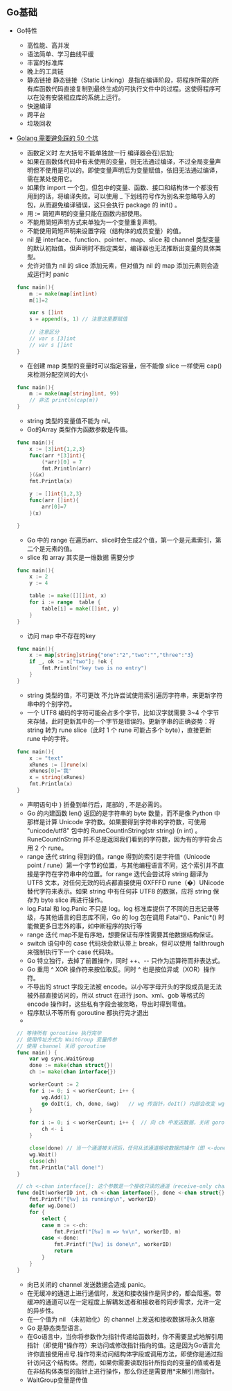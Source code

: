 ## Go基础
- Go特性
    - 高性能、高并发
    - 语法简单、学习曲线平缓
    - 丰富的标准库
    - 晚上的工具链
    - 静态链接 静态链接（Static Linking）是指在编译阶段，将程序所需的所有库函数代码直接复制到最终生成的可执行文件中的过程。这使得程序可以在没有安装相应库的系统上运行。
    - 快速编译
    - 跨平台
    - 垃圾回收

- [Golang 需要避免踩的 50 个坑](https://juejin.cn/post/6844903816018542600)
    - 函数定义时 左大括号不能单独放一行 编译器会在)后加;
    - 如果在函数体代码中有未使用的变量，则无法通过编译，不过全局变量声明但不使用是可以的。即使变量声明后为变量赋值，依旧无法通过编译，需在某处使用它。
    - 如果你 import 一个包，但包中的变量、函数、接口和结构体一个都没有用到的话，将编译失败。可以使用 _ 下划线符号作为别名来忽略导入的包，从而避免编译错误，这只会执行 package 的 init() 。
    - 用 := 简短声明的变量只能在函数内部使用。
    - 不能用简短声明方式来单独为一个变量重复声明。
    - 不能使用简短声明来设置字段（结构体的成员变量）的值。
    - nil 是 interface、function、pointer、map、slice 和 channel 类型变量的默认初始值。但声明时不指定类型，编译器也无法推断出变量的具体类型。
    - 允许对值为 nil 的 slice 添加元素，但对值为 nil 的 map 添加元素则会造成运行时 panic
    ```go
    func main(){
        m := make(map[int]int)
        m[1]=2

        var s []int
        s = append(s, 1) // 注意这里要赋值
        
        // 注意区分
        // var s [3]int
        // var s []int
    }
    ```
    - 在创建 map 类型的变量时可以指定容量，但不能像 slice 一样使用 cap() 来检测分配空间的大小
    ```go
    func main(){
        m := make(map[string]int, 99)
        // 非法 println(cap(m))
    }
    ```
    - string 类型的变量值不能为 nil。
    - Go的Array 类型作为函数参数是传值。
    ```Go
    func main(){
        x := [3]int{1,2,3}
        func(arr *[3]int){
            (*arr)[0] = 7
            fmt.Println(arr)
        }(&x)
        fmt.Println(x)

        y := []int{1,2,3}
        func(arr []int){
            arr[0]=7
        }(x)

    }
    ```
    - Go 中的 range 在遍历arr、slice时会生成2个值，第一个是元素索引，第二个是元素的值。
    - slice 和 array 其实是一维数据 需要分步
    ```go
    func main(){
        x := 2
        y := 4

        table := make([][]int, x)
        for i := range  table {
            table[i] = make([]int, y)
        }
    }
    ```
    - 访问 map 中不存在的key
    ```go
    func main(){
        x := map[string]string{"one":"2","two":"","three":"3}
        if _, ok := x["two"]; !ok {
            fmt.Println("key two is no entry")
        }
    }
    ``` 
    - string 类型的值，不可更改
    不允许尝试使用索引遍历字符串，来更新字符串中的个别字符。
    - 一个 UTF8 编码的字符可能会占多个字节，比如汉字就需要 3~4 个字节来存储，此时更新其中的一个字节是错误的。更新字串的正确姿势：将 string 转为 rune slice（此时 1 个 rune 可能占多个 byte），直接更新 rune 中的字符。
    ```Go
    func main(){
        x := "text"
        xRunes := []rune(x)
        xRunes[0]='我'
        x = string(xRunes)
        fmt.Println(x)
    }
    ```
    - 声明语句中 } 折叠到单行后，尾部的 , 不是必需的。
    - Go 的内建函数 len() 返回的是字符串的  byte 数量，而不是像 Python  中那样是计算 Unicode 字符数。如果要得到字符串的字符数，可使用 "unicode/utf8" 包中的 RuneCountInString(str string) (n int) 。RuneCountInString 并不总是返回我们看到的字符数，因为有的字符会占用 2 个 rune。
    - range 迭代 string 得到的值。range 得到的索引是字符值（Unicode point / rune）第一个字节的位置，与其他编程语言不同，这个索引并不直接是字符在字符串中的位置。for range 迭代会尝试将 string 翻译为 UTF8 文本，对任何无效的码点都直接使用 0XFFFD rune（�）UNicode 替代字符来表示。如果 string 中有任何非 UTF8 的数据，应将 string 保存为 byte slice 再进行操作。
    - log.Fatal 和 log.Panic 不只是 log。log 标准库提供了不同的日志记录等级，与其他语言的日志库不同，Go 的 log 包在调用 Fatal*()、Panic*() 时能做更多日志外的事，如中断程序的执行等
    - range 迭代 map不是有序地，想要保证有序性需要其他数据结构保证。
    - switch 语句中的 case 代码块会默认带上 break，但可以使用 fallthrough 来强制执行下一个 case 代码块。
    - Go 特立独行，去掉了前置操作，同时 ++、-- 只作为运算符而非表达式。
    - Go 重用 ^ XOR 操作符来按位取反。同时 ^ 也是按位异或（XOR）操作符。
    - 不导出的 struct 字段无法被 encode。以小写字母开头的字段成员是无法被外部直接访问的，所以 struct 在进行 json、xml、gob 等格式的 encode 操作时，这些私有字段会被忽略，导出时得到零值。
    - 程序默认不等所有 goroutine 都执行完才退出
    - 
    ```go
    // 等待所有 goroutine 执行完毕
    // 使用传址方式为 WaitGroup 变量传参
    // 使用 channel 关闭 goroutine
    func main() {
        var wg sync.WaitGroup
        done := make(chan struct{})
        ch := make(chan interface{})

        workerCount := 2
        for i := 0; i < workerCount; i++ {
            wg.Add(1)
            go doIt(i, ch, done, &wg)	// wg 传指针，doIt() 内部会改变 wg 的值
        }

        for i := 0; i < workerCount; i++ {	// 向 ch 中发送数据，关闭 goroutine
            ch <- i
        }

        close(done) // 当一个通道被关闭后，任何从该通道接收数据的操作（即 <-done）会立即返回零值，而不会阻塞。对于 struct{} 类型的通道，当我们尝试从这个通道接收数据时，如果通道已经被关闭，那么接收操作将立即返回零值，即空的 struct{}。由于 struct{} 没有字段，它的零值是不需要分配内存的，所以接收操作几乎是瞬间完成的，也不会阻塞。
        wg.Wait()
        close(ch)
        fmt.Println("all done!")
    }

    // ch <-chan interface{}: 这个参数是一个接收只读的通道（receive-only channel），其元素类型为interface{}。<-语法表示这个通道只能用于从通道接收数据，不能发送数据。使用接收只读通道作为参数是一种良好的实践，因为它明确地限制了函数只能从通道接收数据，而不能向通道发送数据，有助于提高代码的安全性和可读性。
    func doIt(workerID int, ch <-chan interface{}, done <-chan struct{}, wg *sync.WaitGroup) {
        fmt.Printf("[%v] is running\n", workerID)
        defer wg.Done()
        for {
            select {
            case m := <-ch:
                fmt.Printf("[%v] m => %v\n", workerID, m)
            case <-done:
                fmt.Printf("[%v] is done\n", workerID)
                return
            }
        }
    }

    ```
    - 向已关闭的 channel 发送数据会造成 panic。
    - 在无缓冲的通道上进行通信时，发送和接收操作是同步的，都会阻塞。带缓冲的通道可以在一定程度上解耦发送者和接收者的同步需求，允许一定的异步性。
    - 在一个值为 nil （未初始化）的 channel 上发送和接收数据将永久阻塞
    - Go 是静态类型语言。
    - 在Go语言中，当你将参数作为指针传递给函数时，你不需要显式地解引用指针（即使用*操作符）来访问或修改指针指向的值。这是因为Go语言允许你直接使用点号.操作符来访问结构体字段或调用方法，即使你是通过指针访问这个结构体。然而，如果你需要读取指针所指向的变量的值或者是在非结构体类型的指针上进行操作，那么你还是需要用\*来解引用指针。
    - WaitGroup变量是传值

